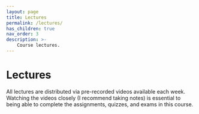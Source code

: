 ```yaml
---
layout: page
title: Lectures
permalink: /lectures/
has_children: true
nav_order: 3
description: >-
    Course lectures.
---
```


# Lectures

All lectures are distributed via pre-recorded videos available each week. Watching the videos closely (I recommend taking notes) is essential to being able to complete the assignments, quizzes, and exams in this course.

<!-- {:toc} -->